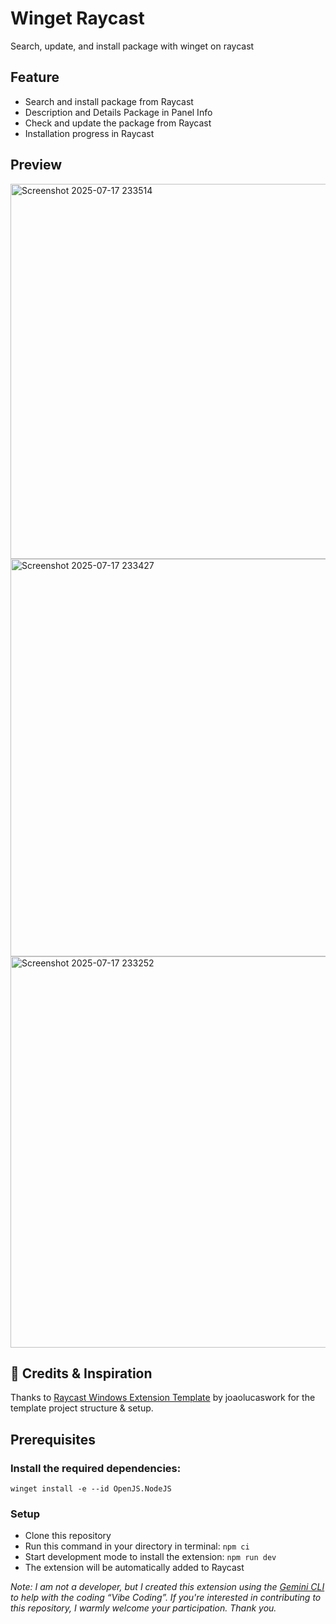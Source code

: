 # Winget Raycast

Search, update, and install package with winget on raycast

## Feature

- Search and install package from Raycast
- Description and Details Package in Panel Info
- Check and update the package from Raycast
- Installation progress in Raycast

## Preview

<img width="883" height="600" alt="Screenshot 2025-07-17 233514" src="https://github.com/user-attachments/assets/c42b0584-f57b-40a1-90f8-92ad8dacd982" />
<img width="893" height="636" alt="Screenshot 2025-07-17 233427" src="https://github.com/user-attachments/assets/06020da8-d696-4938-b4fc-d108cd6fecc7" />
<img width="890" height="626" alt="Screenshot 2025-07-17 233252" src="https://github.com/user-attachments/assets/8f56339c-549f-442c-8f71-c7792ba022e8" />


## 🙏 Credits & Inspiration

Thanks to [Raycast Windows Extension Template](https://github.com/joaolucaswork/raycast-windows-extension-template.git "Raycast Windows Extension Template") by joaolucaswork for the template project structure & setup.

## Prerequisites

### Install the required dependencies:

`winget install -e --id OpenJS.NodeJS`

### Setup

- Clone this repository
- Run this command in your directory in terminal: `npm ci`
- Start development mode to install the extension: `npm run dev`
- The extension will be automatically added to Raycast

*Note: I am not a developer, but I created this extension using the [Gemini CLI](https://github.com/google-gemini/gemini-cli.git) to help with the coding “Vibe Coding”. If you're interested in contributing to this repository, I warmly welcome your participation. Thank you.*
